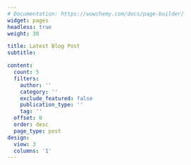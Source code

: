```yaml
---
# Documentation: https://wowchemy.com/docs/page-builder/
widget: pages
headless: true
weight: 30

title: Latest Blog Post
subtitle:

content:
  count: 5
  filters:
    author: ''
    category: ''
    exclude_featured: false
    publication_type: ''
    tag: ''
  offset: 0
  order: desc
  page_type: post
design:
  view: 3
  columns: '1'
---
```

